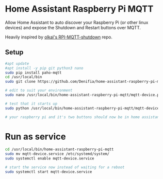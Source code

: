 # Home Assistant Raspberry Pi MQTT

Allow Home Assistant to auto discover your Raspberry Pi (or other linux devices) and expose the Shutdown and Restart buttons over MQTT.

Heavily inspired by [olkal's RPI-MQTT-shutdown](https://github.com/olkal/RPI-MQTT-shutdown) repo.

## Setup
```sh
#apt update
#apt install -y pip git python3 nano
sudo pip install paho-mqtt
cd /usr/local/bin
sudo git clone https://github.com/Denifia/home-assistant-raspberry-pi-mqtt.git

# edit to suit your environment
sudo nano /usr/local/bin/home-assistant-raspberry-pi-mqtt/mqtt-device.py

# test that it starts up
sudo python /usr/local/bin/home-assistant-raspberry-pi-mqtt/mqtt-device.py

# your raspberry pi and it's two buttons should now be in home assistant!
```

# Run as service
```sh
cd /usr/local/bin/home-assistant-raspberry-pi-mqtt
sudo mv mqtt-device.service /etc/systemd/system/
sudo systemctl enable mqtt-device.service

# start the service now instead of waiting for a reboot
sudo systemctl start mqtt-device.service
```
